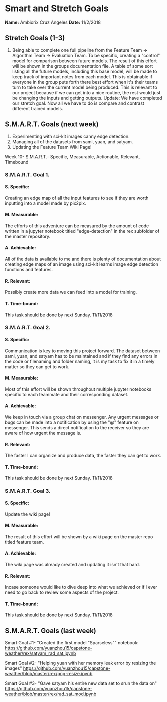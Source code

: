 # Smart and Stretch Goals

**Name:** Ambiorix Cruz Angeles
**Date:** 11/2/2018

## Stretch Goals (1-3)

1. Being able to complete one full pipeline from the Feature Team -> Algorithm Team -> Evaluation Team. To be specific, creating a "control" model for comparison between future models. The result of this effort will be shown in the groups documentation file. A table of some sort listing all the future models, including this base model, will be made to keep track of important notes from each model. This is obtainable if everyone in the group puts forth there best effort when it's their teams turn to take over the current model being produced. This is relevant to our project because if we can get into a nice routine, the rest would just be changing the inputs and getting outputs.
Update: We have completed our stretch goal. Now all we have to do is compare and contrast different trained models.


## S.M.A.R.T. Goals (next week)

1. Experimenting with sci-kit images canny edge detection.
2. Managing all of the datasets from sami, yuan, and satyam.
3. Updating the Feature Team Wiki Page!

Week 10- S.M.A.R.T.- Specific, Measurable, Actionable, Relevant, Timebound

### S.M.A.R.T. Goal 1.

#### S. Specific:
Creating an edge map of all the input features to see if they are worth inputting into a model made by pix2pix.

#### M. Measurable: 
The efforts of this adventure can be measured by the amount of code written in a jupyter notebook titled "edge-detection" in the rex subfolder of the master repository.

#### A. Achievable:
All of the data is available to me and there is plenty of documentation about creating edge maps of an image using sci-kit learns image edge detection functions and features.

#### R. Relevant:
Possibly create more data we can feed into a model for training.

#### T. Time-bound:
This task should be done by next Sunday. 11/11/2018

### S.M.A.R.T. Goal 2.

#### S. Specific:
Communication is key to moving this project forward. The dataset between sami, yuan, and satyam has to be maintained and if they find any errors in the code or filenaming and folder naming, it is my task to fix it in a timely matter so they can get to work.

#### M. Measurable:
Most of this effort will be shown throughout multiple jupyter notebooks specific to each teammate and their corresponding dataset. 

#### A. Achievable:
We keep in touch via a group chat on messenger. Any urgent messages or bugs can be made into a notification by using the "@" feature on messenger. This sends a direct notification to the receiver so they are aware of how urgent the message is.

#### R. Relevant:
The faster I can organize and produce data, the faster they can get to work.

#### T. Time-bound:
This task should be done by next Sunday. 11/11/2018

### S.M.A.R.T. Goal 3.

#### S. Specific:
Update the wiki page!

#### M. Measurable:
The result of this effort will be shown by a wiki page on the master repo titled feature team.

#### A. Achievable:
The wiki page was already created and updating it isn't that hard.

#### R. Relevant:
Incase someone would like to dive deep into what we achieved or if I ever need to go back to review some aspects of the project.

#### T. Time-bound:
This task should be done by next Sunday. 11/11/2018 

## S.M.A.R.T. Goals (last week)

Smart Goal #1- "Created the first model "Sparseless"" notebook:
https://github.com/yuanzhou15/capstone-weather/rex/satyam_rad_sat.ipynb

Smart Goal #2- "Helping yuan with her memory leak error by resizing the images" https://github.com/yuanzhou15/capstone-weather/blob/master/rex/png-resize.ipynb

Smart Goal #3- "Gave satyam his entire new data set to srun the data on"
https://github.com/yuanzhou15/capstone-weather/blob/master/rex/rad_sat_mod.ipynb
